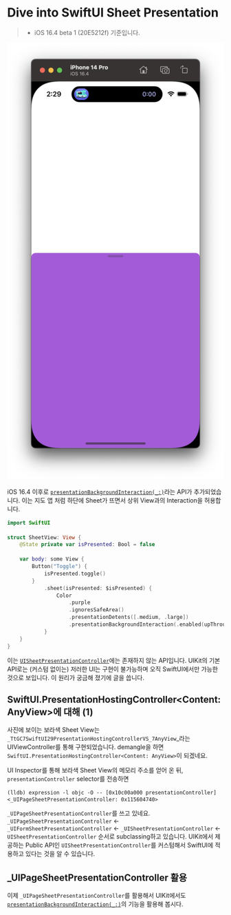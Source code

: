 # Dive into SwiftUI Sheet Presentation

> - iOS 16.4 beta 1 (20E5212f) 기준입니다.

![](0.png)

iOS 16.4 이후로 [`presentationBackgroundInteraction(_:)`](https://developer.apple.com/documentation/swiftui/view/presentationbackgroundinteraction(_:)?changes=_5)라는 API가 추가되었습니다. 이는 지도 앱 처럼 하단에 Sheet가 뜨면서 상위 View과의 Interaction을 허용합니다.

```swift
import SwiftUI

struct SheetView: View {
    @State private var isPresented: Bool = false
    
    var body: some View {
        Button("Toggle") {
            isPresented.toggle()
        }
            .sheet(isPresented: $isPresented) {
                Color
                    .purple
                    .ignoresSafeArea()
                    .presentationDetents([.medium, .large])
                    .presentationBackgroundInteraction(.enabled(upThrough: .medium))
            }
    }
}
```

이는 [`UISheetPresentationController`](https://developer.apple.com/documentation/uikit/uisheetpresentationcontroller)에는 존재하지 않는 API입니다. UIKit의 기본 API로는 (커스텀 없이는) 저러한 UI는 구현이 불가능하며 오직 SwiftUI에서만 가능한 것으로 보입니다. 이 원리가 궁금해 졌기에 글을 씁니다.

## SwiftUI.PresentationHostingController<Content: AnyView>에 대해 (1)

사진에 보이는 보라색 Sheet View는 `_TtGC7SwiftUI29PresentationHostingControllerVS_7AnyView`_라는 UIViewController를 통해 구현되었습니다. demangle을 하면 `SwiftUI.PresentationHostingController<Content: AnyView>`이 되겠네요.

UI Inspector를 통해 보라색 Sheet View의 메모리 주소를 얻어 온 뒤, `presentationController` selector를 전송하면

```
(lldb) expression -l objc -O -- [0x10c00a000 presentationController]
<_UIPageSheetPresentationController: 0x115604740>
```

`_UIPageSheetPresentationController`를 쓰고 있네요.` _UIPageSheetPresentationController` <- `_UIFormSheetPresentationController` <- `_UISheetPresentationController` <- `UISheetPresentationController` 순서로 subclassing하고 있습니다. UIKit에서 제공하는 Public API인 `UISheetPresentationController`를 커스텀해서 SwiftUI에 적용하고 있다는 것을 알 수 있습니다.

## _UIPageSheetPresentationController 활용

이제 `_UIPageSheetPresentationController`를 활용해서 UIKit에서도 [`presentationBackgroundInteraction(_:)`](https://developer.apple.com/documentation/swiftui/view/presentationbackgroundinteraction(_:)?changes=_5)의 기능을 활용해 봅시다.

